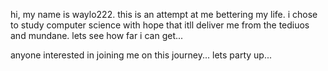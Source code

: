 hi, my name is waylo222. this is an attempt at me bettering my life. i chose to study computer science with hope that itll deliver me from the tediuos and mundane. lets see how far i can get...

anyone interested in joining me on this journey... lets party up...

